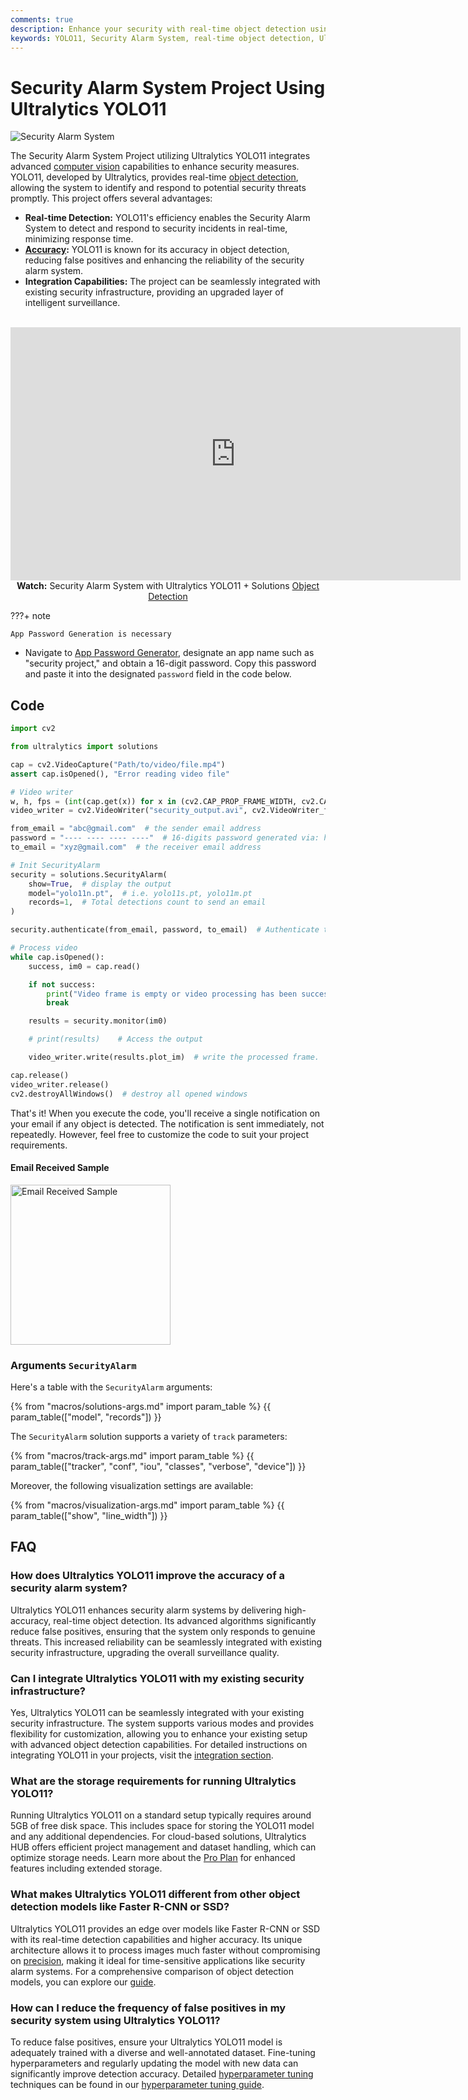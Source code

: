 ```yaml
---
comments: true
description: Enhance your security with real-time object detection using Ultralytics YOLO11. Reduce false positives and integrate seamlessly with existing systems.
keywords: YOLO11, Security Alarm System, real-time object detection, Ultralytics, computer vision, integration, false positives
---
```


# Security Alarm System Project Using Ultralytics YOLO11

<img src="https://github.com/ultralytics/docs/releases/download/0/security-alarm-system-ultralytics-yolov8.avif" alt="Security Alarm System">

The Security Alarm System Project utilizing Ultralytics YOLO11 integrates advanced [computer vision](https://www.ultralytics.com/glossary/computer-vision-cv) capabilities to enhance security measures. YOLO11, developed by Ultralytics, provides real-time [object detection](https://www.ultralytics.com/glossary/object-detection), allowing the system to identify and respond to potential security threats promptly. This project offers several advantages:

- **Real-time Detection:** YOLO11's efficiency enables the Security Alarm System to detect and respond to security incidents in real-time, minimizing response time.
- **[Accuracy](https://www.ultralytics.com/glossary/accuracy):** YOLO11 is known for its accuracy in object detection, reducing false positives and enhancing the reliability of the security alarm system.
- **Integration Capabilities:** The project can be seamlessly integrated with existing security infrastructure, providing an upgraded layer of intelligent surveillance.

<p align="center">
  <br>
  <iframe loading="lazy" width="720" height="405" src="https://www.youtube.com/embed/DTjtBnSK2fY"
    title="YouTube video player" frameborder="0"
    allow="accelerometer; autoplay; clipboard-write; encrypted-media; gyroscope; picture-in-picture; web-share"
    allowfullscreen>
  </iframe>
  <br>
  <strong>Watch:</strong> Security Alarm System with Ultralytics YOLO11 + Solutions <a href="https://www.ultralytics.com/glossary/object-detection">Object Detection</a>
</p>
 
???+ note

    App Password Generation is necessary

- Navigate to [App Password Generator](https://myaccount.google.com/apppasswords), designate an app name such as "security project," and obtain a 16-digit password. Copy this password and paste it into the designated `password` field in the code below.

## Code

```python
import cv2

from ultralytics import solutions

cap = cv2.VideoCapture("Path/to/video/file.mp4")
assert cap.isOpened(), "Error reading video file"

# Video writer
w, h, fps = (int(cap.get(x)) for x in (cv2.CAP_PROP_FRAME_WIDTH, cv2.CAP_PROP_FRAME_HEIGHT, cv2.CAP_PROP_FPS))
video_writer = cv2.VideoWriter("security_output.avi", cv2.VideoWriter_fourcc(*"mp4v"), fps, (w, h))

from_email = "abc@gmail.com"  # the sender email address
password = "---- ---- ---- ----"  # 16-digits password generated via: https://myaccount.google.com/apppasswords
to_email = "xyz@gmail.com"  # the receiver email address

# Init SecurityAlarm
security = solutions.SecurityAlarm(
    show=True,  # display the output
    model="yolo11n.pt",  # i.e. yolo11s.pt, yolo11m.pt
    records=1,  # Total detections count to send an email
)

security.authenticate(from_email, password, to_email)  # Authenticate the email server

# Process video
while cap.isOpened():
    success, im0 = cap.read()

    if not success:
        print("Video frame is empty or video processing has been successfully completed.")
        break

    results = security.monitor(im0)

    # print(results)    # Access the output

    video_writer.write(results.plot_im)  # write the processed frame.

cap.release()
video_writer.release()
cv2.destroyAllWindows()  # destroy all opened windows
```

That's it! When you execute the code, you'll receive a single notification on your email if any object is detected. The notification is sent immediately, not repeatedly. However, feel free to customize the code to suit your project requirements.

#### Email Received Sample

<img width="256" src="https://github.com/ultralytics/docs/releases/download/0/email-received-sample.avif" alt="Email Received Sample">

### Arguments `SecurityAlarm`

Here's a table with the `SecurityAlarm` arguments:

{% from "macros/solutions-args.md" import param_table %}
{{ param_table(["model", "records"]) }}

The `SecurityAlarm` solution supports a variety of `track` parameters:

{% from "macros/track-args.md" import param_table %}
{{ param_table(["tracker", "conf", "iou", "classes", "verbose", "device"]) }}

Moreover, the following visualization settings are available:

{% from "macros/visualization-args.md" import param_table %}
{{ param_table(["show", "line_width"]) }}

## FAQ

### How does Ultralytics YOLO11 improve the accuracy of a security alarm system?

Ultralytics YOLO11 enhances security alarm systems by delivering high-accuracy, real-time object detection. Its advanced algorithms significantly reduce false positives, ensuring that the system only responds to genuine threats. This increased reliability can be seamlessly integrated with existing security infrastructure, upgrading the overall surveillance quality.

### Can I integrate Ultralytics YOLO11 with my existing security infrastructure?

Yes, Ultralytics YOLO11 can be seamlessly integrated with your existing security infrastructure. The system supports various modes and provides flexibility for customization, allowing you to enhance your existing setup with advanced object detection capabilities. For detailed instructions on integrating YOLO11 in your projects, visit the [integration section](https://docs.ultralytics.com/integrations/).

### What are the storage requirements for running Ultralytics YOLO11?

Running Ultralytics YOLO11 on a standard setup typically requires around 5GB of free disk space. This includes space for storing the YOLO11 model and any additional dependencies. For cloud-based solutions, Ultralytics HUB offers efficient project management and dataset handling, which can optimize storage needs. Learn more about the [Pro Plan](../hub/pro.md) for enhanced features including extended storage.

### What makes Ultralytics YOLO11 different from other object detection models like Faster R-CNN or SSD?

Ultralytics YOLO11 provides an edge over models like Faster R-CNN or SSD with its real-time detection capabilities and higher accuracy. Its unique architecture allows it to process images much faster without compromising on [precision](https://www.ultralytics.com/glossary/precision), making it ideal for time-sensitive applications like security alarm systems. For a comprehensive comparison of object detection models, you can explore our [guide](https://docs.ultralytics.com/models/).

### How can I reduce the frequency of false positives in my security system using Ultralytics YOLO11?

To reduce false positives, ensure your Ultralytics YOLO11 model is adequately trained with a diverse and well-annotated dataset. Fine-tuning hyperparameters and regularly updating the model with new data can significantly improve detection accuracy. Detailed [hyperparameter tuning](https://www.ultralytics.com/glossary/hyperparameter-tuning) techniques can be found in our [hyperparameter tuning guide](../guides/hyperparameter-tuning.md).
